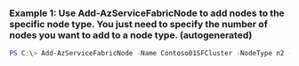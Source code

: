### Example 1: Use Add-AzServiceFabricNode to add nodes to the specific node type. You just need to specify the number of nodes you want to add to a node type. (autogenerated)
```powershell
PS C:\> Add-AzServiceFabricNode -Name Contoso01SFCluster -NodeType n2 -NumberOfNodesToAdd 2 -ResourceGroupName Group1
```

